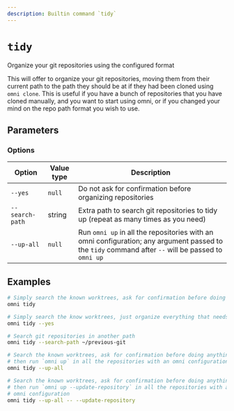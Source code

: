 ```yaml
---
description: Builtin command `tidy`
---
```


# `tidy`

Organize your git repositories using the configured format

This will offer to organize your git repositories, moving them from their current path to the path they should be at
if they had been cloned using `omni clone`. This is useful if you have a bunch of repositories that you have cloned
manually, and you want to start using omni, or if you changed your mind on the repo path format you wish to use.

## Parameters

### Options

| Option          | Value type | Description                                         |
|-----------------|------------|-----------------------------------------------------|
| `--yes` | `null` | Do not ask for confirmation before organizing repositories |
| `--search-path` | string | Extra path to search git repositories to tidy up (repeat as many times as you need) |
| `--up-all` | `null` | Run `omni up` in all the repositories with an omni configuration; any argument passed to the `tidy` command after `--` will be passed to `omni up` |

## Examples

```bash
# Simply search the known worktrees, ask for confirmation before doing anything
omni tidy

# Simply search the know worktrees, just organize everything that needs organizing
omni tidy --yes

# Search git repositories in another path
omni tidy --search-path ~/previous-git

# Search the known worktrees, ask for confirmation before doing anything;
# then run `omni up` in all the repositories with an omni configuration
omni tidy --up-all

# Search the known worktrees, ask for confirmation before doing anything;
# then run `omni up --update-repository` in all the repositories with an
# omni configuration
omni tidy --up-all -- --update-repository
```
